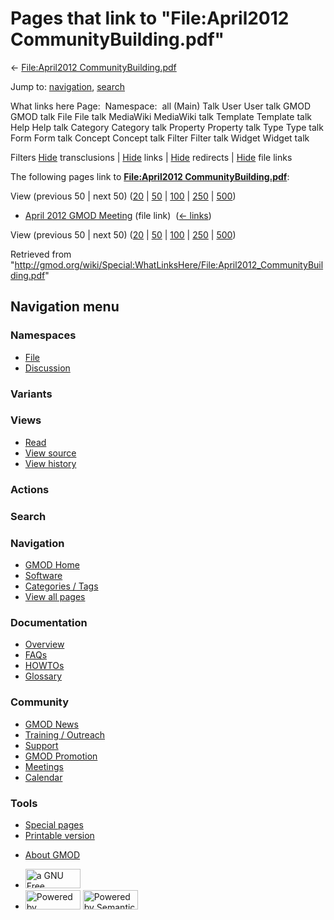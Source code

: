 <div id="mw-page-base" class="noprint">

</div>

<div id="mw-head-base" class="noprint">

</div>

<div id="content" class="mw-body" role="main">

<span id="top"></span>

<div id="mw-js-message" style="display:none;">

</div>



# <span dir="auto">Pages that link to "File:April2012 CommunityBuilding.pdf"</span>

<div id="bodyContent">

<div id="contentSub">

← [File:April2012
CommunityBuilding.pdf](/wiki/File:April2012_CommunityBuilding.pdf "File:April2012 CommunityBuilding.pdf")

</div>

<div id="jump-to-nav" class="mw-jump">

Jump to: [navigation](#mw-navigation), [search](#p-search)

</div>

<div id="mw-content-text">

What links here Page:  Namespace:  all (Main) Talk User User talk GMOD
GMOD talk File File talk MediaWiki MediaWiki talk Template Template talk
Help Help talk Category Category talk Property Property talk Type Type
talk Form Form talk Concept Concept talk Filter Filter talk Widget
Widget talk

Filters
[Hide](/mediawiki/index.php?title=Special:WhatLinksHere/File:April2012_CommunityBuilding.pdf&hidetrans=1 "Special:WhatLinksHere/File:April2012 CommunityBuilding.pdf")
transclusions \|
[Hide](/mediawiki/index.php?title=Special:WhatLinksHere/File:April2012_CommunityBuilding.pdf&hidelinks=1 "Special:WhatLinksHere/File:April2012 CommunityBuilding.pdf")
links \|
[Hide](/mediawiki/index.php?title=Special:WhatLinksHere/File:April2012_CommunityBuilding.pdf&hideredirs=1 "Special:WhatLinksHere/File:April2012 CommunityBuilding.pdf")
redirects \|
[Hide](/mediawiki/index.php?title=Special:WhatLinksHere/File:April2012_CommunityBuilding.pdf&hideimages=1 "Special:WhatLinksHere/File:April2012 CommunityBuilding.pdf")
file links

The following pages link to **[File:April2012
CommunityBuilding.pdf](/wiki/File:April2012_CommunityBuilding.pdf "File:April2012 CommunityBuilding.pdf")**:

View (previous 50 \| next 50)
([20](/mediawiki/index.php?title=Special:WhatLinksHere/File:April2012_CommunityBuilding.pdf&limit=20 "Special:WhatLinksHere/File:April2012 CommunityBuilding.pdf")
\|
[50](/mediawiki/index.php?title=Special:WhatLinksHere/File:April2012_CommunityBuilding.pdf&limit=50 "Special:WhatLinksHere/File:April2012 CommunityBuilding.pdf")
\|
[100](/mediawiki/index.php?title=Special:WhatLinksHere/File:April2012_CommunityBuilding.pdf&limit=100 "Special:WhatLinksHere/File:April2012 CommunityBuilding.pdf")
\|
[250](/mediawiki/index.php?title=Special:WhatLinksHere/File:April2012_CommunityBuilding.pdf&limit=250 "Special:WhatLinksHere/File:April2012 CommunityBuilding.pdf")
\|
[500](/mediawiki/index.php?title=Special:WhatLinksHere/File:April2012_CommunityBuilding.pdf&limit=500 "Special:WhatLinksHere/File:April2012 CommunityBuilding.pdf"))

- [April 2012 GMOD
  Meeting](/wiki/April_2012_GMOD_Meeting "April 2012 GMOD Meeting")
  (file link) ‎ <span class="mw-whatlinkshere-tools">([←
  links](/mediawiki/index.php?title=Special:WhatLinksHere&target=April+2012+GMOD+Meeting "Special:WhatLinksHere"))</span>

View (previous 50 \| next 50)
([20](/mediawiki/index.php?title=Special:WhatLinksHere/File:April2012_CommunityBuilding.pdf&limit=20 "Special:WhatLinksHere/File:April2012 CommunityBuilding.pdf")
\|
[50](/mediawiki/index.php?title=Special:WhatLinksHere/File:April2012_CommunityBuilding.pdf&limit=50 "Special:WhatLinksHere/File:April2012 CommunityBuilding.pdf")
\|
[100](/mediawiki/index.php?title=Special:WhatLinksHere/File:April2012_CommunityBuilding.pdf&limit=100 "Special:WhatLinksHere/File:April2012 CommunityBuilding.pdf")
\|
[250](/mediawiki/index.php?title=Special:WhatLinksHere/File:April2012_CommunityBuilding.pdf&limit=250 "Special:WhatLinksHere/File:April2012 CommunityBuilding.pdf")
\|
[500](/mediawiki/index.php?title=Special:WhatLinksHere/File:April2012_CommunityBuilding.pdf&limit=500 "Special:WhatLinksHere/File:April2012 CommunityBuilding.pdf"))

</div>

<div class="printfooter">

Retrieved from
"<http://gmod.org/wiki/Special:WhatLinksHere/File:April2012_CommunityBuilding.pdf>"

</div>

<div id="catlinks" class="catlinks catlinks-allhidden">

</div>

<div class="visualClear">

</div>

</div>

</div>

<div id="mw-navigation">

## Navigation menu

<div id="mw-head">



<div id="left-navigation">

<div id="p-namespaces" class="vectorTabs" role="navigation"
aria-labelledby="p-namespaces-label">

### Namespaces

- <span id="ca-nstab-image"><a href="/wiki/File:April2012_CommunityBuilding.pdf" accesskey="c"
  title="View the file page [c]">File</a></span>
- <span id="ca-talk"><a
  href="/mediawiki/index.php?title=File_talk:April2012_CommunityBuilding.pdf&amp;action=edit&amp;redlink=1"
  accesskey="t"
  title="Discussion about the content page [t]">Discussion</a></span>

</div>

<div id="p-variants" class="vectorMenu emptyPortlet" role="navigation"
aria-labelledby="p-variants-label">

### 

### Variants[](#)

<div class="menu">

</div>

</div>

</div>

<div id="right-navigation">

<div id="p-views" class="vectorTabs" role="navigation"
aria-labelledby="p-views-label">

### Views

- <span id="ca-view">[Read](/wiki/File:April2012_CommunityBuilding.pdf)</span>
- <span id="ca-viewsource"><a
  href="/mediawiki/index.php?title=File:April2012_CommunityBuilding.pdf&amp;action=edit"
  accesskey="e" title="This page is protected.
  You can view its source [e]">View source</a></span>
- <span id="ca-history"><a
  href="/mediawiki/index.php?title=File:April2012_CommunityBuilding.pdf&amp;action=history"
  accesskey="h" title="Past revisions of this page [h]">View history</a></span>

</div>

<div id="p-cactions" class="vectorMenu emptyPortlet" role="navigation"
aria-labelledby="p-cactions-label">

### Actions[](#)

<div class="menu">

</div>

</div>

<div id="p-search" role="search">

### Search

<div id="simpleSearch">

</div>

</div>

</div>

</div>

<div id="mw-panel">

<div id="p-logo" role="banner">

<a href="/wiki/Main_Page"
style="background-image: url(http://gmod.org/images/GMOD-cogs.png);"
title="Visit the main page"></a>

</div>

<div id="p-Navigation" class="portal" role="navigation"
aria-labelledby="p-Navigation-label">

### Navigation

<div class="body">

- <span id="n-GMOD-Home">[GMOD Home](/wiki/Main_Page)</span>
- <span id="n-Software">[Software](/wiki/GMOD_Components)</span>
- <span id="n-Categories-.2F-Tags">[Categories /
  Tags](/wiki/Categories)</span>
- <span id="n-View-all-pages">[View all
  pages](/wiki/Special:AllPages)</span>

</div>

</div>

<div id="p-Documentation" class="portal" role="navigation"
aria-labelledby="p-Documentation-label">

### Documentation

<div class="body">

- <span id="n-Overview">[Overview](/wiki/Overview)</span>
- <span id="n-FAQs">[FAQs](/wiki/Category:FAQ)</span>
- <span id="n-HOWTOs">[HOWTOs](/wiki/Category:HOWTO)</span>
- <span id="n-Glossary">[Glossary](/wiki/Glossary)</span>

</div>

</div>

<div id="p-Community" class="portal" role="navigation"
aria-labelledby="p-Community-label">

### Community

<div class="body">

- <span id="n-GMOD-News">[GMOD News](/wiki/GMOD_News)</span>
- <span id="n-Training-.2F-Outreach">[Training /
  Outreach](/wiki/Training_and_Outreach)</span>
- <span id="n-Support">[Support](/wiki/Support)</span>
- <span id="n-GMOD-Promotion">[GMOD
  Promotion](/wiki/GMOD_Promotion)</span>
- <span id="n-Meetings">[Meetings](/wiki/Meetings)</span>
- <span id="n-Calendar">[Calendar](/wiki/Calendar)</span>

</div>

</div>

<div id="p-tb" class="portal" role="navigation"
aria-labelledby="p-tb-label">

### Tools

<div class="body">

- <span id="t-specialpages"><a href="/wiki/Special:SpecialPages" accesskey="q"
  title="A list of all special pages [q]">Special pages</a></span>
- <span id="t-print"><a
  href="/mediawiki/index.php?title=Special:WhatLinksHere/File:April2012_CommunityBuilding.pdf&amp;printable=yes"
  rel="alternate" accesskey="p"
  title="Printable version of this page [p]">Printable version</a></span>

</div>

</div>

</div>

</div>

<div id="footer" role="contentinfo">

- <span id="footer-places-about">[About
  GMOD](/wiki/GMOD:About "GMOD:About")</span>

<!-- -->

- <span id="footer-copyrightico">[<img src="http://www.gnu.org/graphics/gfdl-logo-small.png" width="88"
  height="31" alt="a GNU Free Documentation License" />](http://www.gnu.org/licenses/fdl-1.3.html)</span>
- <span id="footer-poweredbyico">[<img src="/mediawiki/skins/common/images/poweredby_mediawiki_88x31.png"
  width="88" height="31" alt="Powered by MediaWiki" />](//www.mediawiki.org/)
  [<img
  src="/mediawiki/extensions/SemanticMediaWiki/includes/../resources/images/smw_button.png"
  width="88" height="31" alt="Powered by Semantic MediaWiki" />](https://www.semantic-mediawiki.org/wiki/Semantic_MediaWiki)</span>

<div style="clear:both">

</div>

</div>

